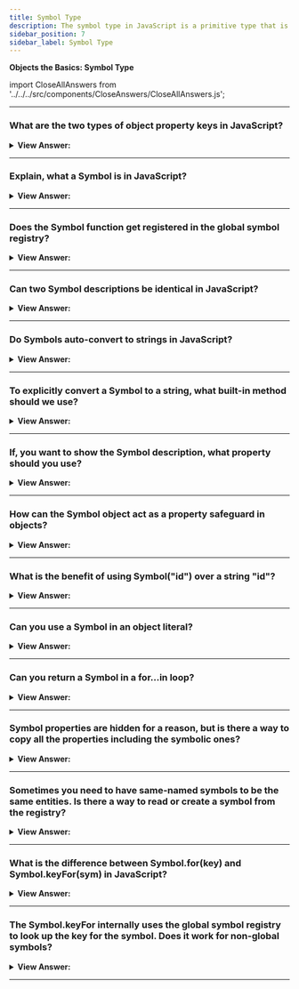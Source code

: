 ```yaml
---
title: Symbol Type
description: The symbol type in JavaScript is a primitive type that is used to create unique identifiers for objects.
sidebar_position: 7
sidebar_label: Symbol Type
---
```


**Objects the Basics: Symbol Type**

import CloseAllAnswers from '../../../src/components/CloseAnswers/CloseAllAnswers.js';

<CloseAllAnswers />

---

### What are the two types of object property keys in JavaScript?

<details>
  <summary><strong>View Answer:</strong></summary>
  <div>
  <div><strong>Interview Response:</strong> By specification, object property keys may be either of string or symbol type. Not numbers, not Booleans, only strings or symbols, these two types.
</div>
  </div>
</details>

---

### Explain, what a Symbol is in JavaScript?

<details>
  <summary><strong>View Answer:</strong></summary>
  <div>
  <div><strong>Interview Response:</strong> The data type symbol is a primitive data type. The Symbol() object returns a value of type symbol, it has static properties that expose several members of built-in objects, it also has static methods that expose the global symbol registry, and resembles a built-in object class. A “symbol” represents a unique identifier.
</div><br />
  <div><strong className="codeExample">Code Example:</strong><br /><br />

  <div></div>

```js
let sym1 = Symbol();
let sym2 = Symbol('foo');
let sym3 = Symbol('foo');

Symbol('foo') === Symbol('foo'); // false, Symbol returns a unique
```

  </div>
  </div>
</details>

---

### Does the Symbol function get registered in the global symbol registry?

<details>
  <summary><strong>View Answer:</strong></summary>
  <div>
  <div><strong>Interview Response:</strong> No, the Symbol object does not create a global symbol that is available in your whole codebase. To create symbols available across files and even across realms (each of which has its own global scope), use the methods Symbol.for() and Symbol.keyFor() to set and retrieve symbols from the global symbol registry.
</div>
  </div>
</details>

---

### Can two Symbol descriptions be identical in JavaScript?

<details>
  <summary><strong>View Answer:</strong></summary>
  <div>
  <div><strong>Interview Response:</strong> The description can be identical, but the value is unique and will return false if both values are compared.
</div><br />
  <div><strong className="codeExample">Code Example:</strong><br /><br />

  <div></div>

```js
let id1 = Symbol('id');
let id2 = Symbol('id');

alert(id1 == id2); // false
```

  </div>
  </div>
</details>

---

### Do Symbols auto-convert to strings in JavaScript?

<details>
  <summary><strong>View Answer:</strong></summary>
  <div>
  <div><strong>Interview Response:</strong> Most values in JavaScript support implicit conversion to a string, but symbol is rare and unique. It does not auto-convert to a string. This is an intentional “language guard” against messing up, because strings and symbols are fundamentally different and should not accidentally convert one into another.
</div><br />
  <div><strong className="codeExample">Code Example:</strong><br /><br />

  <div></div>

```js
let id = Symbol('id');
alert(id); // TypeError: Cannot convert a Symbol value to a string

// Solution
let id = Symbol('id');
alert(id.toString()); // Symbol(id), now it works
```

  </div>
  </div>
</details>

---

### To explicitly convert a Symbol to a string, what built-in method should we use?

<details>
  <summary><strong>View Answer:</strong></summary>
  <div>
  <div><strong>Interview Response:</strong> We should call the toString() method explicitly in order to convert a Symbol to a string.
</div><br />
  <div><strong className="codeExample">Code Example:</strong><br /><br />

  <div></div>

```js
let id = Symbol('id');
alert(id.toString()); // Symbol(id), now it works
```

  </div>
  </div>
</details>

---

### If, you want to show the Symbol description, what property should you use?

<details>
  <summary><strong>View Answer:</strong></summary>
  <div>
  <div><strong>Interview Response:</strong> To get symbol description to show the description only. We should use the description property.
</div><br />
  <div><strong className="codeExample">Code Example:</strong><br /><br />

  <div></div>

```js
let id = Symbol('id');
alert(id.description); // returns id
```

  </div>
  </div>
</details>

---

### How can the Symbol object act as a property safeguard in objects?

<details>
  <summary><strong>View Answer:</strong></summary>
  <div>
  <div><strong>Interview Response:</strong> Symbols can create hidden object properties, that cannot be overwritten or accidentally accessed. Unique properties like ids can conflict with ids or act as a hidden property that cannot be accessed by external libraries that we may want to use in our code.
</div><br />
  <div><strong className="codeExample">Code Example:</strong><br /><br />

  <div></div>

```js
let user = {
  // belongs to another code
  name: 'John',
};

let id = Symbol('id');

user[id] = 1;

alert(user[id]);
// returns 1, in user[id], we can access the data using the symbol as the key
```

  </div>
  </div>
</details>

---

### What is the benefit of using Symbol("id") over a string "id"?

<details>
  <summary><strong>View Answer:</strong></summary>
  <div>
  <div><strong>Interview Response:</strong> As user objects belongs to another code, and that code also works with them, we should not just add any fields to it. That is unsafe. But a symbol cannot be accessed accidentally, the third-party code probably will not even see it, so it is probably all right to do. You can really see it as property conflict resolution that ensures that both code bases do not conflict with one another.
</div><br />
  <div><strong className="codeExample">Code Example:</strong><br /><br />

  <div></div>

```js
// ...
let id = Symbol('id');

user[id] = 'Their id value';
```

  </div><br />
  <div><strong className="codeExample">Code Example:</strong> Conflicting Properties<br /><br />

  <div></div>

```js
let user = { name: 'John' };

// Our script uses "id" property
user.id = 'Our id value';

// ...Another script also wants "id" for its purposes...

user.id = 'Their id value';
// Boom! overwritten by another script!
```

  </div>
  </div>
</details>

---

### Can you use a Symbol in an object literal?

<details>
  <summary><strong>View Answer:</strong></summary>
  <div>
  <div><strong>Interview Response:</strong> Yes, this can be achieved by wrapping the property in square brackets. This allows the property to be a key and not a string.
</div><br />
  <div><strong className="codeExample">Code Example:</strong><br /><br />

  <div></div>

```js
let id = Symbol('id');

let user = {
  name: 'John',
  [id]: 123, // not "id": 123
};
```

  </div>
  </div>
</details>

---

### Can you return a Symbol in a for…in loop?

<details>
  <summary><strong>View Answer:</strong></summary>
  <div>
  <div><strong>Interview Response:</strong> No, you can access it directly, but for…in loop does not return the property. That is a part of the safeguarding of symbolic properties in principle. If another script or a library loops over our object, it will not unexpectedly access a symbolic property.
</div><br />
  <div><strong className="codeExample">Code Example:</strong><br /><br />

  <div></div>

```js
let id = Symbol('id');
let user = {
  name: 'John',
  age: 30,
  [id]: 123,
};

for (let key in user) alert(key); // name, age (no symbols)

// the direct access by the symbol works
alert('Direct: ' + user[id]);
```

  </div>
  </div>
</details>

---

### Symbol properties are hidden for a reason, but is there a way to copy all the properties including the symbolic ones?

<details>
  <summary><strong>View Answer:</strong></summary>
  <div>
  <div><strong>Interview Response:</strong> Yes, symbolic properties can be cloned in an object by using Object.assign to copy both the string and symbol properties. This ensures that all the properties, strings, and symbols, are copied into the newly cloned object.
</div><br />
  <div><strong className="codeExample">Code Example:</strong><br /><br />

  <div></div>

```js
let id = Symbol('id');
let user = {
  [id]: 123,
};

let clone = Object.assign({}, user);

alert(clone[id]); // 123
```

  </div>
  </div>
</details>

---

### Sometimes you need to have same-named symbols to be the same entities. Is there a way to read or create a symbol from the registry?

<details>
  <summary><strong>View Answer:</strong></summary>
  <div>
  <div><strong>Interview Response:</strong> Yes, we can use the Symbol.for(key) that checks the global registry, and then returns it if it is available. Otherwise, it creates a new symbol Symbol(key) and stores in the global registry by the given key. Symbols inside the registry are called global symbols.
</div><br />
  <div><strong className="codeExample">Code Example:</strong><br /><br />

  <div></div>

```js
// read from the global registry
let id = Symbol.for('id'); // if the symbol did not exist, it is created

// read it again (maybe from another part of the code)
let idAgain = Symbol.for('id');

// the same symbol
alert(id === idAgain); // true
```

  </div>
  </div>
</details>

---

### What is the difference between Symbol.for(key) and Symbol.keyFor(sym) in JavaScript?

<details>
  <summary><strong>View Answer:</strong></summary>
  <div>
  <div><strong>Interview Response:</strong> Symbol.for(key) returns a symbol by name and Symbol.keyFor(sym) returns a name by a global symbol.
</div><br />
  <div><strong className="codeExample">Code Example:</strong><br /><br />

  <div></div>

```js
// get symbol by name
let sym = Symbol.for('name');
let sym2 = Symbol.for('id');

// get name by symbol
alert(Symbol.keyFor(sym)); // name
alert(Symbol.keyFor(sym2)); // id
```

  </div>
  </div>
</details>

---

### The Symbol.keyFor internally uses the global symbol registry to look up the key for the symbol. Does it work for non-global symbols?

<details>
  <summary><strong>View Answer:</strong></summary>
  <div>
  <div><strong>Interview Response:</strong> No, because local or non-global symbols are not placed in the global symbol registry.</div><br />
  <div><strong>Technical Response:</strong> Symbol.for(key) returns a symbol by name and Symbol.keyFor(sym) returns a name by a global symbol. If the symbol is not global, it will not be able to find it and returns undefined. Notably, we must remember that all symbols including non-global symbols can return a description.<br /><br />
  </div><br />
  <div><strong className="codeExample">Code Example:</strong><br /><br />

  <div></div>

```js
let globalSymbol = Symbol.for('name');
let localSymbol = Symbol('name');

alert(Symbol.keyFor(globalSymbol)); // name, global symbol
alert(Symbol.keyFor(localSymbol)); // undefined, not global

alert(localSymbol.description); // name
```

  </div>
  </div>
</details>

---
